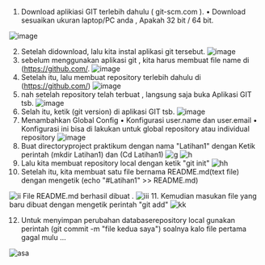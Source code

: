 1.	Download aplikiasi GIT terlebih dahulu ( git-scm.com ).
•	Download sesuaikan ukuran laptop/PC anda , Apakah 32 bit / 64 bit.

![image](https://user-images.githubusercontent.com/56242226/67059253-84f1ea80-f182-11e9-9105-de6fee8e719f.png)

2.	Setelah didownload, lalu kita instal aplikasi git tersebut.
![image](https://user-images.githubusercontent.com/56242226/67059344-d601de80-f182-11e9-84ed-a08097c040e7.png)
3.	sebelum menggunakan aplikasi git , kita harus membuat file name di (https://github.com/.
![image](https://user-images.githubusercontent.com/56242226/67059448-53c5ea00-f183-11e9-9d45-c317d80192c9.png)
4.	Setelah itu, lalu  membuat repository terlebih dahulu di (https://github.com/)
![image](https://user-images.githubusercontent.com/56242226/67059534-b3bc9080-f183-11e9-91ef-fa3de1bff953.png)
5.	nah setelah repository telah terbuat , langsung saja buka Aplikasi GIT tsb.
![image](https://user-images.githubusercontent.com/56242226/67059630-05fdb180-f184-11e9-9a7b-e39f0e520612.png)
6.	Selah itu, ketik (git version) di aplikasi GIT tsb.
![image](https://user-images.githubusercontent.com/56242226/67059787-93d99c80-f184-11e9-8a19-97efe1083faf.png)
7.	Menambahkan Global Config
•	Konfigurasi user.name dan user.email
•	Konfigurasi ini bisa di lakukan untuk global repository atau individual repository
![image](https://user-images.githubusercontent.com/56242226/67059992-6ccf9a80-f185-11e9-8b6c-883ac1c7d402.png)
8. Buat directoryproject praktikum dengan nama "Latihan1" dengan Ketik perintah 
(mkdir Latihan1) dan
(Cd Latihan1)
![g](https://user-images.githubusercontent.com/56242226/67248858-eae6b680-f48f-11e9-8f53-b45ad93d1229.png)
![h](https://user-images.githubusercontent.com/56242226/67248909-0ea9fc80-f490-11e9-9ccf-1284f3dc5a0e.png)
9. Lalu kita membuat repository local dengan ketik "git init"
![hh](https://user-images.githubusercontent.com/56242226/67249279-58dfad80-f491-11e9-9278-ea2e2cf68af9.png)
10. Setelah itu, kita membuat satu file bernama README.md(text file) dengan mengetik (echo "#Latihan1" >> README.md)

![ii](https://user-images.githubusercontent.com/56242226/67249458-f2a75a80-f491-11e9-99a7-64a49acaaf13.png)
File README.md berhasil dibuat .
![iii](https://user-images.githubusercontent.com/56242226/67249568-56318800-f492-11e9-857d-a8c8d79c759c.png)
11. Kemudian masukan file yang baru dibuat dengan mengetik perintah "git add" 
![kk](https://user-images.githubusercontent.com/56242226/67249697-cb04c200-f492-11e9-8660-94701faff2fc.png)

12. Untuk menyimpan perubahan databaserepository local gunakan perintah (git commit -m "file kedua saya") 
soalnya kalo file pertama gagal mulu ...

![asa](https://user-images.githubusercontent.com/56242226/67250459-b4139f00-f495-11e9-9e23-646727b10dca.png)
